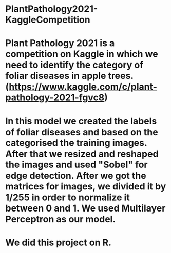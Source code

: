# PlantPathology2021-KaggleCompetition

# Plant Pathology 2021 is a competition on Kaggle in which we need to identify the category of foliar diseases in apple trees. (https://www.kaggle.com/c/plant-pathology-2021-fgvc8)
# In this model we created the labels of foliar diseases and based on the categorised the training images. After that we resized and reshaped the images and used "Sobel" for edge detection. After we got the matrices for images, we divided it by 1/255 in order to normalize it between 0 and 1. We used Multilayer Perceptron as our model. 

# We did this project on R. 
